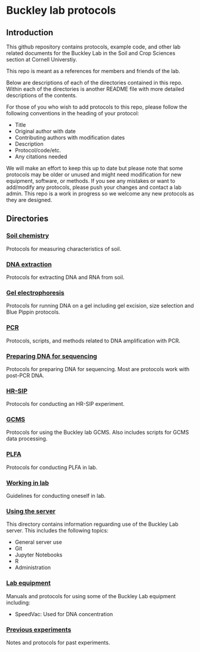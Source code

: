 # Buckley lab protocols

## Introduction
This github repository contains protocols, example code, and other lab related documents for the Buckley Lab in the Soil and Crop Sciences section at Cornell Universtiy.

This repo is meant as a references for members and friends of the lab. 

Below are descriptions of each of the directories contained in this repo. Within each of the directories is another README file with more detailed descriptions of the contents.

For those of you who wish to add protocols to this repo, please follow the following conventions in the heading of your protocol:

 * Title
 * Original author with date
 * Contributing authors with modification dates
 * Description
 * Protocol/code/etc.
 * Any citations needed
 
We will make an effort to keep this up to date but please note that some protocols may be older or unused and might need modification for new equipment, software, or methods.  If you see any mistakes or want to add/modify any protocols, please push your changes and contact a lab admin. This repo is a work in progress so we welcome any new protocols as they are designed.

## Directories

### [Soil chemistry](./Soil_chemistry)
Protocols for measuring characteristics of soil.

### [DNA extraction](./DNA_extraction)
Protocols for extracting DNA and RNA from soil.

### [Gel electrophoresis](./gel_electrophoresis)
Protocols for running DNA on a gel including gel excision, size selection and Blue Pippin protocols.

### [PCR](./PCR)
Protocols, scripts, and methods related to DNA amplification with PCR.

### [Preparing DNA for sequencing](./Preparing_DNA_for_Sequencing)
Protocols for preparing DNA for sequencing. Most are protocols work with post-PCR DNA.

### [HR-SIP](./HRSIP)
Protocols for conducting an HR-SIP experiment.

### [GCMS](./GCMS)
Protocols for using the Buckley lab GCMS. Also includes scripts for GCMS data processing.

### [PLFA](./PLFA)
Protocols for conducting PLFA in lab.

### [Working in lab](./Working_in_lab)
Guidelines for conducting oneself in lab.

### [Using the server](./Using_the_server)
This directory contains information reguarding use of the Buckley Lab server. This includes the following topics:
* General server use
* Git
* Jupyter Notebooks
* R
* Administration

### [Lab equipment](./lab_equipment)
Manuals and protocols for using some of the Buckley Lab equipment including:
 * SpeedVac: Used for DNA concentration
 
### [Previous experiments](./previous_experiments)
Notes and protocols for past experiments.
